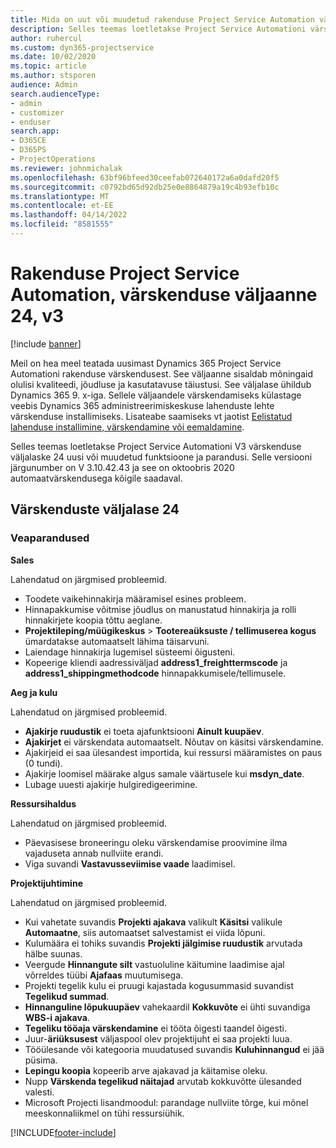 ```yaml
---
title: Mida on uut või muudetud rakenduse Project Service Automation värskenduse väljaandes 24, V3
description: Selles teemas loetletakse Project Service Automationi värskenduse väljalaske 24, V3 saadaolevaid funktsioone ja parandusi.
author: ruhercul
ms.custom: dyn365-projectservice
ms.date: 10/02/2020
ms.topic: article
ms.author: stsporen
audience: Admin
search.audienceType:
- admin
- customizer
- enduser
search.app:
- D365CE
- D365PS
- ProjectOperations
ms.reviewer: johnmichalak
ms.openlocfilehash: 63bf96bfeed30ceefab072640172a6a0dafd20f5
ms.sourcegitcommit: c0792bd65d92db25e0e8864879a19c4b93efb10c
ms.translationtype: MT
ms.contentlocale: et-EE
ms.lasthandoff: 04/14/2022
ms.locfileid: "8581555"
---
```

# <a name="project-service-automation-update-release-24-v3"></a>Rakenduse Project Service Automation, värskenduse väljaanne 24, v3

[!include [banner](../includes/psa-now-project-operations.md)]

Meil on hea meel teatada uusimast Dynamics 365 Project Service Automationi rakenduse värskendusest. See väljaanne sisaldab mõningaid olulisi kvaliteedi, jõudluse ja kasutatavuse täiustusi. See väljalase ühildub Dynamics 365 9. x-iga. Sellele väljaandele värskendamiseks külastage veebis Dynamics 365 administreerimiskeskuse lahenduste lehte värskenduse installimiseks. Lisateabe saamiseks vt jaotist [Eelistatud lahenduse installimine, värskendamine või eemaldamine](/power-platform/admin/install-remove-preferred-solution).

Selles teemas loetletakse Project Service Automationi V3 värskenduse väljalaske 24 uusi või muudetud funktsioone ja parandusi. Selle versiooni järgunumber on V 3.10.42.43 ja see on oktoobris 2020 automaatvärskendusega kõigile saadaval.

## <a name="update-release-24"></a>Värskenduste väljalase 24

### <a name="bug-fixes"></a>Veaparandused

**Sales**

Lahendatud on järgmised probleemid.

- Toodete vaikehinnakirja määramisel esines probleem.
- Hinnapakkumise võitmise jõudlus on manustatud hinnakirja ja rolli hinnakirjete koopia tõttu aeglane.
- **Projektileping/müügikeskus** > **Tootereaüksuste / tellimuserea kogus** ümardatakse automaatselt lähima täisarvuni.
- Laiendage hinnakirja lugemisel süsteemi õigusteni.
- Kopeerige kliendi aadressiväljad **address1_freighttermscode** ja **address1_shippingmethodcode** hinnapakkumisele/tellimusele. 


**Aeg ja kulu**

Lahendatud on järgmised probleemid.

- **Ajakirje ruudustik** ei toeta ajafunktsiooni **Ainult kuupäev**.
- **Ajakirjet** ei värskendata automaatselt. Nõutav on käsitsi värskendamine.
- Ajakirjeid ei saa ülesandest importida, kui ressursi määramistes on paus (0 tundi).
- Ajakirje loomisel määrake algus samale väärtusele kui **msdyn_date**.
- Lubage uuesti ajakirje hulgiredigeerimine.

**Ressursihaldus**

Lahendatud on järgmised probleemid.

- Päevasisese broneeringu oleku värskendamise proovimine ilma vajaduseta annab nullviite erandi.
- Viga suvandi **Vastavusseviimise vaade** laadimisel.


**Projektijuhtimine**

Lahendatud on järgmised probleemid.

- Kui vahetate suvandis **Projekti ajakava** valikult **Käsitsi** valikule **Automaatne**, siis automaatset salvestamist ei viida lõpuni.
- Kulumäära ei tohiks suvandis **Projekti jälgimise ruudustik** arvutada hälbe suunas.
- Veergude **Hinnangute silt** vastuoluline käitumine laadimise ajal võrreldes tüübi **Ajafaas** muutumisega.
- Projekti tegelik kulu ei pruugi kajastada kogusummasid suvandist **Tegelikud summad**.
- **Hinnanguline lõpukuupäev** vahekaardil **Kokkuvõte** ei ühti suvandiga **WBS-i ajakava**.
- **Tegeliku tööaja värskendamine** ei tööta õigesti taandel õigesti.
- Juur-**äriüksusest** väljaspool olev projektijuht ei saa projekti luua.
- Tööülesande või kategooria muudatused suvandis **Kuluhinnangud** ei jää püsima.
- **Lepingu koopia** kopeerib arve ajakavad ja käitamise oleku.
- Nupp **Värskenda tegelikud näitajad** arvutab kokkuvõtte ülesanded valesti.
- Microsoft Projecti lisandmoodul: parandage nullviite tõrge, kui mõnel meeskonnaliikmel on tühi ressursiühik.



[!INCLUDE[footer-include](../includes/footer-banner.md)]
